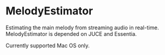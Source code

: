 # MelodyEstimator

Estimating the main melody from streaming audio in real-time.
MelodyEstimator is depended on JUCE and Essentia.

Currently supported Mac OS only.